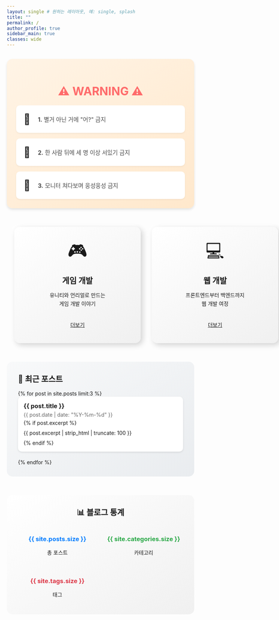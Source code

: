 ```yaml
---
layout: single # 원하는 레이아웃, 예: single, splash 
title: ""
permalink: /
author_profile: true
sidebar_main: true
classes: wide
---
```


<div style="background: linear-gradient(145deg, #fff4e6, #ffe8cc); padding: 25px; border-radius: 15px; margin: 30px auto; max-width: 800px; box-shadow: 0 4px 6px rgba(0,0,0,0.1);">
  <h3 style="color: #ff6b6b; margin-bottom: 20px; text-align: center; font-size: 2.2em; font-weight: bold;">⚠️ WARNING ⚠️</h3>
  <div style="display: flex; flex-direction: column; gap: 15px;">
    <div style="background: white; padding: 20px; border-radius: 10px; box-shadow: 0 2px 4px rgba(0,0,0,0.05); display: flex; align-items: center;">
      <span style="font-size: 2em; margin-right: 20px;">🤔</span>
      <p style="margin: 0; color: #4a4a4a; font-size: 1.1em;"><strong>1.</strong> 별거 아닌 거에 "어?" 금지</p>
    </div>
    <div style="background: white; padding: 20px; border-radius: 10px; box-shadow: 0 2px 4px rgba(0,0,0,0.05); display: flex; align-items: center;">
      <span style="font-size: 2em; margin-right: 20px;">👥</span>
      <p style="margin: 0; color: #4a4a4a; font-size: 1.1em;"><strong>2.</strong> 한 사람 뒤에 세 명 이상 서있기 금지</p>
    </div>
    <div style="background: white; padding: 20px; border-radius: 10px; box-shadow: 0 2px 4px rgba(0,0,0,0.05); display: flex; align-items: center;">
      <span style="font-size: 2em; margin-right: 20px;">🤫</span>
      <p style="margin: 0; color: #4a4a4a; font-size: 1.1em;"><strong>3.</strong> 모니터 쳐다보며 웅성웅성 금지</p>
    </div>
  </div>
</div>

<div class="grid__wrapper" style="display: grid; grid-template-columns: repeat(3, 1fr); gap: 30px; margin: 50px auto; max-width: 1200px; padding: 0 20px;">
  <div class="feature__item" style="text-align: center; padding: 30px; border-radius: 15px; background: linear-gradient(145deg, #ffffff, #f0f0f0); box-shadow: 5px 5px 15px #d1d1d1, -5px -5px 15px #ffffff; min-width: 280px;">
    <span style="font-size: 3.5em; margin-bottom: 15px; display: block;">🎮</span>
    <h2 style="font-size: 1.5em; margin: 15px 0;">게임 개발</h2>
    <p style="margin: 15px 0; line-height: 1.6;">유니티와 언리얼로 만드는<br>게임 개발 이야기</p>
    <a href="/categories/game" class="btn btn--primary" style="display: inline-block; padding: 10px 25px; margin-top: 10px; border-radius: 25px;">더보기</a>
  </div>
  
  <div class="feature__item" style="text-align: center; padding: 30px; border-radius: 15px; background: linear-gradient(145deg, #ffffff, #f0f0f0); box-shadow: 5px 5px 15px #d1d1d1, -5px -5px 15px #ffffff; min-width: 280px;">
    <span style="font-size: 3.5em; margin-bottom: 15px; display: block;">💻</span>
    <h2 style="font-size: 1.5em; margin: 15px 0;">웹 개발</h2>
    <p style="margin: 15px 0; line-height: 1.6;">프론트엔드부터 백엔드까지<br>웹 개발 여정</p>
    <a href="/categories/web" class="btn btn--primary" style="display: inline-block; padding: 10px 25px; margin-top: 10px; border-radius: 25px;">더보기</a>
  </div>
  
  <div class="feature__item" style="text-align: center; padding: 30px; border-radius: 15px; background: linear-gradient(145deg, #ffffff, #f0f0f0); box-shadow: 5px 5px 15px #d1d1d1, -5px -5px 15px #ffffff; min-width: 280px;">
    <span style="font-size: 3.5em; margin-bottom: 15px; display: block;">🔍</span>
    <h2 style="font-size: 1.5em; margin: 15px 0;">기타</h2>
    <p style="margin: 15px 0; line-height: 1.6;">개발자의 일상과<br>다양한 기술 이야기</p>
    <a href="/categories/etc" class="btn btn--primary" style="display: inline-block; padding: 10px 25px; margin-top: 10px; border-radius: 25px;">더보기</a>
  </div>
</div>

<div style="background: linear-gradient(145deg, #f8f9fa, #e9ecef); padding: 30px; border-radius: 15px; margin-bottom: 30px;">
  <h2 style="margin-top: 0;">🌟 최근 포스트</h2>
  {% for post in site.posts limit:3 %}
    <div style="margin-bottom: 20px; padding: 15px; background: white; border-radius: 10px; box-shadow: 0 2px 5px rgba(0,0,0,0.1);">
      <h3 style="margin: 0;"><a href="{{ post.url }}" style="text-decoration: none;">{{ post.title }}</a></h3>
      <p style="margin: 5px 0; color: #666;">{{ post.date | date: "%Y-%m-%d" }}</p>
      {% if post.excerpt %}
        <p style="margin: 10px 0;">{{ post.excerpt | strip_html | truncate: 100 }}</p>
      {% endif %}
    </div>
  {% endfor %}
</div>

<div style="text-align: center; margin-top: 50px; padding: 30px; background: linear-gradient(145deg, #ffffff, #f0f0f0); border-radius: 15px;">
  <h2 style="margin-top: 0;">📊 블로그 통계</h2>
  <div style="display: grid; grid-template-columns: repeat(auto-fit, minmax(150px, 1fr)); gap: 20px;">
    <div>
      <h3 style="color: #007bff;">{{ site.posts.size }}</h3>
      <p>총 포스트</p>
    </div>
    <div>
      <h3 style="color: #28a745;">{{ site.categories.size }}</h3>
      <p>카테고리</p>
    </div>
    <div>
      <h3 style="color: #dc3545;">{{ site.tags.size }}</h3>
      <p>태그</p>
    </div>
  </div>
</div>

  

​ 
